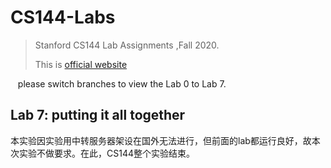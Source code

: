 # CS144-Labs

>   Stanford CS144 Lab Assignments ,Fall 2020.
>
>   This is [official website](https://cs144.github.io/)

&nbsp;&nbsp; please switch branches to view the Lab 0 to Lab 7. 

## Lab 7: putting it all together

本实验因实验用中转服务器架设在国外无法进行，但前面的lab都运行良好，故本次实验不做要求。在此，CS144整个实验结束。


